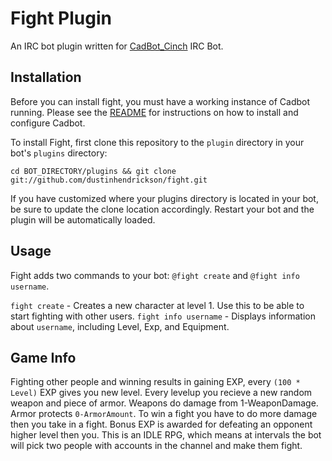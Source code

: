 # Fight Plugin

An IRC bot plugin written for [CadBot_Cinch](https://github.com/cadwallion/cadbot_cinch) IRC Bot. 

## Installation

Before you can install fight, you must have a working instance of Cadbot running.  Please see the [README](https://github.com/cadwallion/cadbot_cinch)
for instructions on how to install and configure Cadbot.

To install Fight, first clone this repository to the `plugin` directory in your bot's `plugins` directory:

```
cd BOT_DIRECTORY/plugins && git clone git://github.com/dustinhendrickson/fight.git 
```

If you have customized where your plugins directory is located in your bot, be sure to update the clone 
location accordingly. Restart your bot and the plugin will be automatically loaded.

## Usage

Fight adds two commands to your bot: `@fight create` and `@fight info username`.

`fight create` - Creates a new character at level 1.  Use this to be able to start fighting with other users.
`fight info username` - Displays information about `username`, including Level, Exp, and Equipment.

## Game Info

Fighting other people and winning results in gaining EXP, every `(100 * Level)` EXP gives you new level. Every 
levelup you recieve a new random weapon and piece of armor. Weapons do damage from 1-WeaponDamage. Armor 
protects `0-ArmorAmount`. To win a fight you have to do more damage then you take in a fight. Bonus EXP 
is awarded for defeating an opponent higher level then you. This is an IDLE RPG, which means at 
intervals the bot will pick two people with accounts in the channel and make them fight.